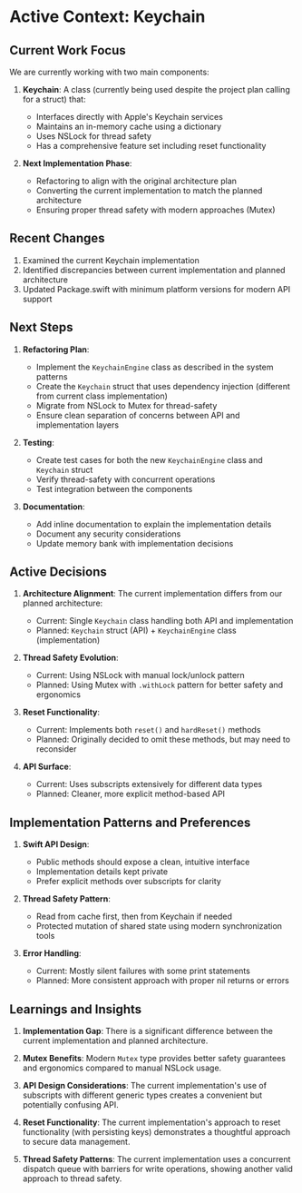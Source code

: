 # Active Context: Keychain

## Current Work Focus

We are currently working with two main components:

1. **Keychain**: A class (currently being used despite the project plan calling for a struct) that:
   - Interfaces directly with Apple's Keychain services
   - Maintains an in-memory cache using a dictionary
   - Uses NSLock for thread safety
   - Has a comprehensive feature set including reset functionality

2. **Next Implementation Phase**: 
   - Refactoring to align with the original architecture plan
   - Converting the current implementation to match the planned architecture
   - Ensuring proper thread safety with modern approaches (Mutex)

## Recent Changes

1. Examined the current Keychain implementation
2. Identified discrepancies between current implementation and planned architecture
3. Updated Package.swift with minimum platform versions for modern API support

## Next Steps

1. **Refactoring Plan**:
   - Implement the `KeychainEngine` class as described in the system patterns
   - Create the `Keychain` struct that uses dependency injection (different from current class implementation)
   - Migrate from NSLock to Mutex for thread-safety
   - Ensure clean separation of concerns between API and implementation layers

2. **Testing**:
   - Create test cases for both the new `KeychainEngine` class and `Keychain` struct
   - Verify thread-safety with concurrent operations
   - Test integration between the components

3. **Documentation**:
   - Add inline documentation to explain the implementation details
   - Document any security considerations
   - Update memory bank with implementation decisions

## Active Decisions

1. **Architecture Alignment**: The current implementation differs from our planned architecture:
   - Current: Single `Keychain` class handling both API and implementation
   - Planned: `Keychain` struct (API) + `KeychainEngine` class (implementation)

2. **Thread Safety Evolution**: 
   - Current: Using NSLock with manual lock/unlock pattern
   - Planned: Using Mutex with `.withLock` pattern for better safety and ergonomics

3. **Reset Functionality**:
   - Current: Implements both `reset()` and `hardReset()` methods
   - Planned: Originally decided to omit these methods, but may need to reconsider

4. **API Surface**:
   - Current: Uses subscripts extensively for different data types
   - Planned: Cleaner, more explicit method-based API

## Implementation Patterns and Preferences

1. **Swift API Design**:
   - Public methods should expose a clean, intuitive interface
   - Implementation details kept private
   - Prefer explicit methods over subscripts for clarity

2. **Thread Safety Pattern**:
   - Read from cache first, then from Keychain if needed
   - Protected mutation of shared state using modern synchronization tools

3. **Error Handling**:
   - Current: Mostly silent failures with some print statements
   - Planned: More consistent approach with proper nil returns or errors

## Learnings and Insights

1. **Implementation Gap**: There is a significant difference between the current implementation and planned architecture.

2. **Mutex Benefits**: Modern `Mutex` type provides better safety guarantees and ergonomics compared to manual NSLock usage.

3. **API Design Considerations**: The current implementation's use of subscripts with different generic types creates a convenient but potentially confusing API.

4. **Reset Functionality**: The current implementation's approach to reset functionality (with persisting keys) demonstrates a thoughtful approach to secure data management.

5. **Thread Safety Patterns**: The current implementation uses a concurrent dispatch queue with barriers for write operations, showing another valid approach to thread safety.
